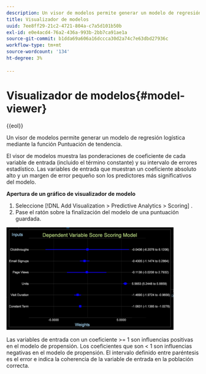 ```yaml
---
description: Un visor de modelos permite generar un modelo de regresión logística mediante la función Puntuación de tendencia.
title: Visualizador de modelos
uuid: 7ee8ff29-21c2-4721-804a-c7a5d101b50b
exl-id: e0e4acd4-76a2-436a-993b-2bb7ca91ae1a
source-git-commit: b1dda69a606a16dccca30d2a74c7e63dbd27936c
workflow-type: tm+mt
source-wordcount: '134'
ht-degree: 3%

---
```


# Visualizador de modelos{#model-viewer}

{{eol}}

Un visor de modelos permite generar un modelo de regresión logística mediante la función Puntuación de tendencia.

El visor de modelos muestra las ponderaciones de coeficiente de cada variable de entrada (incluido el término constante) y su intervalo de errores estadístico. Las variables de entrada que muestran un coeficiente absoluto alto y un margen de error pequeño son los predictores más significativos del modelo.

**Apertura de un gráfico de visualizador de modelo**

1. Seleccione [!DNL Add Visualization > Predictive Analytics > Scoring] .
1. Pase el ratón sobre la finalización del modelo de una puntuación guardada.

![](assets/propensity_model_viewer.png)

Las variables de entrada con un coeficiente >= 1 son influencias positivas en el modelo de propensión. Los coeficientes que son &lt; 1 son influencias negativas en el modelo de propensión. El intervalo definido entre paréntesis es el error e indica la coherencia de la variable de entrada en la población correcta.
